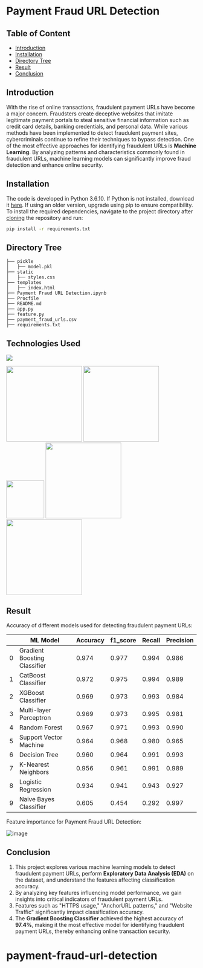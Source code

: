 # Payment Fraud URL Detection

## Table of Content
  * [Introduction](#introduction)
  * [Installation](#installation)
  * [Directory Tree](#directory-tree)
  * [Result](#result)
  * [Conclusion](#conclusion)

## Introduction

With the rise of online transactions, fraudulent payment URLs have become a major concern. Fraudsters create deceptive websites that imitate legitimate payment portals to steal sensitive financial information such as credit card details, banking credentials, and personal data. While various methods have been implemented to detect fraudulent payment sites, cybercriminals continue to refine their techniques to bypass detection. One of the most effective approaches for identifying fraudulent URLs is **Machine Learning**. By analyzing patterns and characteristics commonly found in fraudulent URLs, machine learning models can significantly improve fraud detection and enhance online security.

## Installation

The code is developed in Python 3.6.10. If Python is not installed, download it [here](https://www.python.org/downloads/). If using an older version, upgrade using pip to ensure compatibility. To install the required dependencies, navigate to the project directory after [cloning](https://www.howtogeek.com/451360/how-to-clone-a-github-repository/) the repository and run:

```bash
pip install -r requirements.txt
```

## Directory Tree
```
├── pickle
│   ├── model.pkl
├── static
│   ├── styles.css
├── templates
│   ├── index.html
├── Payment Fraud URL Detection.ipynb
├── Procfile
├── README.md
├── app.py
├── feature.py
├── payment_fraud_urls.csv
├── requirements.txt
```

## Technologies Used

![](https://forthebadge.com/images/badges/made-with-python.svg)

[<img target="_blank" src="https://upload.wikimedia.org/wikipedia/commons/3/31/NumPy_logo_2020.svg" width=200>](https://numpy.org/doc/)
[<img target="_blank" src="https://upload.wikimedia.org/wikipedia/commons/e/ed/Pandas_logo.svg" width=200>](https://pandas.pydata.org/pandas-docs/stable/reference/api/pandas.DataFrame.html)
[<img target="_blank" src="https://upload.wikimedia.org/wikipedia/commons/8/84/Matplotlib_icon.svg" width=100>](https://matplotlib.org/)
[<img target="_blank" src="https://scikit-learn.org/stable/_static/scikit-learn-logo-small.png" width=200>](https://scikit-learn.org/stable/)
[<img target="_blank" src="https://encrypted-tbn0.gstatic.com/images?q=tbn:ANd9GcScq-xocLctL07Jy0tpR_p9w0Q42_rK1aAkNfW6sm3ucjFKWML39aaJPgdhadyCnEiK7vw&usqp=CAU" width=200>](https://flask.palletsprojects.com/en/2.0.x/)

## Result

Accuracy of different models used for detecting fraudulent payment URLs:

||ML Model| Accuracy| f1_score| Recall| Precision|
|---|---|---|---|---|---|
0| Gradient Boosting Classifier| 0.974| 0.977| 0.994| 0.986|
1| CatBoost Classifier| 0.972| 0.975| 0.994| 0.989|
2| XGBoost Classifier| 0.969| 0.973| 0.993| 0.984|
3| Multi-layer Perceptron| 0.969| 0.973| 0.995| 0.981|
4| Random Forest| 0.967| 0.971| 0.993| 0.990|
5| Support Vector Machine| 0.964| 0.968| 0.980| 0.965|
6| Decision Tree| 0.960| 0.964| 0.991| 0.993|
7| K-Nearest Neighbors| 0.956| 0.961| 0.991| 0.989|
8| Logistic Regression| 0.934| 0.941| 0.943| 0.927|
9| Naive Bayes Classifier| 0.605| 0.454| 0.292| 0.997|

Feature importance for Payment Fraud URL Detection:

![image](https://user-images.githubusercontent.com/79131292/144603941-19044aae-7d7b-4e9a-88a8-6adfd8626f77.png)

## Conclusion

1. This project explores various machine learning models to detect fraudulent payment URLs, perform **Exploratory Data Analysis (EDA)** on the dataset, and understand the features affecting classification accuracy.
2. By analyzing key features influencing model performance, we gain insights into critical indicators of fraudulent payment URLs.
3. Features such as "HTTPS usage," "AnchorURL patterns," and "Website Traffic" significantly impact classification accuracy.
4. The **Gradient Boosting Classifier** achieved the highest accuracy of **97.4%**, making it the most effective model for identifying fraudulent payment URLs, thereby enhancing online transaction security.

# payment-fraud-url-detection

